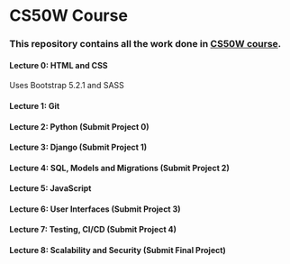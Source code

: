 # CS50W Course

### This repository contains all the work done in [CS50W course](https://learning.edx.org/course/course-v1:HarvardX+CS50W+Web).

#### Lecture 0: HTML and CSS
Uses Bootstrap 5.2.1 and SASS

#### Lecture 1: Git

#### Lecture 2: Python (Submit Project 0)

#### Lecture 3: Django (Submit Project 1)

#### Lecture 4: SQL, Models and Migrations (Submit Project 2)

#### Lecture 5: JavaScript

#### Lecture 6: User Interfaces (Submit Project 3)

#### Lecture 7: Testing, CI/CD (Submit Project 4)

#### Lecture 8: Scalability and Security (Submit Final Project)